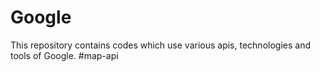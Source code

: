 Google
==============
This repository contains codes which use various apis, technologies and tools of Google. #map-api 
